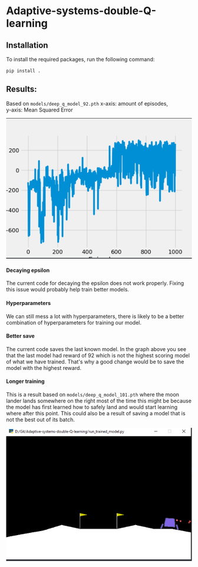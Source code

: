 # Adaptive-systems-double-Q-learning

## Installation
To install the required packages, run the following command:
```bash
pip install .
```

## Results:

Based on `models/deep_q_model_92.pth`
x-axis: amount of episodes,   
y-axis: Mean Squared Error  

![Graph of the results](https://github.com/Max2411/Adaptive-systems-double-Q-learning/blob/main/graph_of_results.PNG)

#### Decaying epsilon
The current code for decaying the epsilon does not work properly. Fixing this issue would probably help train better models.

#### Hyperparameters
We can still mess a lot with hyperparameters, there is likely to be a better combination of hyperparameters for training our model.

#### Better save
The current code saves the last known model. In the graph above you see that the last model had reward of 92
which is not the highest scoring model of what we have trained. That's why a good change would be to save the model with
the highest reward.

#### Longer training
This is a result based on `models/deep_q_model_101.pth` where the moon lander
lands somewhere on the right most of the time this might be because the model has first learned
how to safely land and would start learning where after this point. This could also be a result of saving a model that is not the best out
of its batch.

![wrong landing](https://github.com/Max2411/Adaptive-systems-double-Q-learning/blob/main/wrong_landing_space.PNG)



